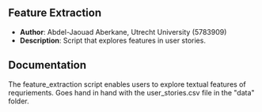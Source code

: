 ## Feature Extraction
- **Author**: Abdel-Jaouad Aberkane, Utrecht University (5783909)
- **Description**: Script that explores features in user stories. 

## Documentation
The feature_extraction script enables users to explore textual features of requriements. Goes hand in hand with the user_stories.csv file in the "data" folder.


